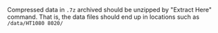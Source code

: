 Compressed data in ```.7z``` archived should be unzipped by "Extract Here" command. That is, the data files should end
up in locations such as ```/data/HT1080 8020/```